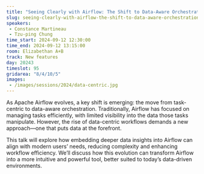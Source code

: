 ```yaml
---
title: "Seeing Clearly with Airflow: The Shift to Data-Aware Orchestration"
slug: seeing-clearly-with-airflow-the-shift-to-data-aware-orchestration
speakers:
 - Constance Martineau
 - Tzu-ping Chung
time_start: 2024-09-12 12:30:00
time_end: 2024-09-12 13:15:00
room: Elizabethan A+B
track: New features
day: 20243
timeslot: 95
gridarea: "8/4/10/5"
images: 
 - /images/sessions/2024/data-centric.jpg
---
```


As Apache Airflow evolves, a key shift is emerging: the move from task-centric to data-aware orchestration. Traditionally, Airflow has focused on managing tasks efficiently, with limited visibility into the data those tasks manipulate. However, the rise of data-centric workflows demands a new approach—one that puts data at the forefront.

This talk will explore how embedding deeper data insights into Airflow can align with modern users’ needs, reducing complexity and enhancing workflow efficiency. We’ll discuss how this evolution can transform Airflow into a more intuitive and powerful tool, better suited to today’s data-driven environments.
